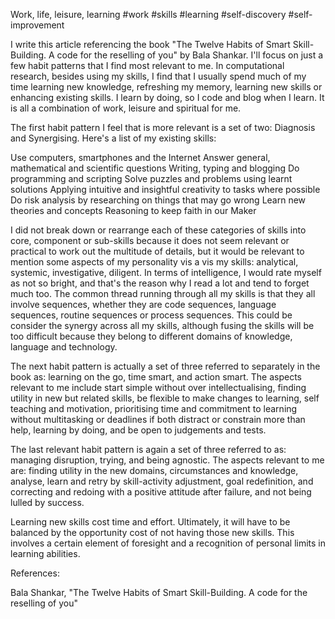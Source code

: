 Work, life, leisure, learning
#work
#skills
#learning
#self-discovery 
#self-improvement 

I write this article referencing the book "The Twelve Habits of Smart Skill-Building.  A code for the reselling of you" by Bala Shankar.  I'll focus on just a few habit patterns that I find most relevant to me.  In computational research, besides using my skills, I find that I usually spend much of my time learning new knowledge, refreshing my memory, learning new skills or enhancing existing skills.  I learn by doing, so I code and blog when I learn.  It is all a combination of work, leisure and spiritual for me.  

The first habit pattern I feel that is more relevant is a set of two: Diagnosis and Synergising.  Here's a list of my existing skills:

Use computers, smartphones and the Internet
Answer general, mathematical and scientific questions
Writing, typing and blogging
Do programming and scripting
Solve puzzles and problems using learnt solutions
Applying intuitive and insightful creativity to tasks where possible
Do risk analysis by researching on things that may go wrong
Learn new theories and concepts
Reasoning to keep faith in our Maker

I did not break down or rearrange each of these categories of skills into core, component or sub-skills because it does not seem relevant or practical to work out the multitude of details, but it would be relevant to mention some aspects of my personality vis a vis my skills: analytical, systemic, investigative, diligent.  In terms of intelligence, I would rate myself as not so bright, and that's the reason why I read a lot and tend to forget much too.  The common thread running through all my skills is that they all involve sequences, whether they are code sequences, language sequences, routine sequences or process sequences.  This could be consider the synergy across all my skills, although fusing the skills will be too difficult because they belong to different domains of knowledge, language and technology.  

The next habit pattern is actually a set of three referred to separately in the book as: learning on the go, time smart, and action smart.  The aspects relevant to me include start simple without over intellectualising, finding utility in new but related skills, be flexible to make changes to learning, self teaching and motivation, prioritising time and commitment to learning without multitasking or deadlines if both distract or constrain more than help, learning by doing, and be open to judgements and tests.  

The last relevant habit pattern is again a set of three referred to as: managing disruption, trying, and being agnostic.  The aspects relevant to me are: finding utility in the new domains, circumstances and knowledge, analyse, learn and retry by skill-activity adjustment, goal redefinition, and correcting and redoing with a positive attitude after failure, and not being lulled by success.  

Learning new skills cost time and effort.  Ultimately, it will have to be balanced by the opportunity cost of not having those new skills.  This involves a certain element of foresight and a recognition of personal limits in learning abilities.  



References:

Bala Shankar, "The Twelve Habits of Smart Skill-Building.  A code for the reselling of you"


